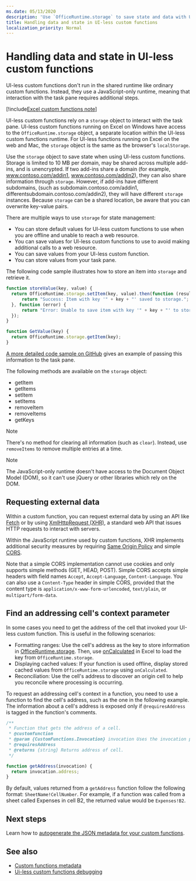 ```yaml
---
ms.date: 05/13/2020
description: 'Use `OfficeRuntime.storage` to save state and data with UI-less custom functions.' 
title: Handling data and state in UI-less custom functions
localization_priority: Normal
---
```


# Handling data and state in UI-less custom functions

UI-less custom functions don't run in the shared runtime like ordinary custom functions. Instead, they use a JavaScript-only runtime, meaning that interaction with the task pane requires additional steps.

[!include[Excel custom functions note](../includes/excel-custom-functions-note.md)]

UI-less custom functions rely on a `storage` object to interact with the task pane. UI-less custom functions running on Excel on Windows have access to the `OfficeRuntime.storage` object, a separate location within the UI-less custom functions runtime. For UI-less functions running on Excel on the web and Mac, the `storage` object is the same as the browser's `localStorage`.

Use the `storage` object to save state when using UI-less custom functions. Storage is limited to 10 MB per domain, may be shared across multiple add-ins, and is unencrypted. If two add-ins share a domain (for example, www.contoso.com/addin1, www.contoso.com/addin2), they can also share information through `storage`. However, if add-ins have different subdomains, (such as subdomain.contoso.com/addin1, differentsubdomain.contoso.com/addin2), they will have different `storage` instances. Because `storage` can be a shared location, be aware that you can overwrite key-value pairs.

There are multiple ways to use `storage` for state management:

- You can store default values for UI-less custom functions to use when you are offline and unable to reach a web resource.
- You can save values for UI-less custom functions to use to avoid making additional calls to a web resource.
- You can save values from your UI-less custom function.
- You can store values from your task pane.

The following code sample illustrates how to store an item into `storage` and retrieve it.

```js
function storeValue(key, value) {
  return OfficeRuntime.storage.setItem(key, value).then(function (result) {
      return "Success: Item with key '" + key + "' saved to storage.";
  }, function (error) {
      return "Error: Unable to save item with key '" + key + "' to storage. " + error;
  });
}

function GetValue(key) {
  return OfficeRuntime.storage.getItem(key);
}
```

[A more detailed code sample on GitHub](https://github.com/OfficeDev/PnP-OfficeAddins/tree/master/Excel-custom-functions/AsyncStorage) gives an example of passing this information to the task pane.

The following methods are available on the `storage` object:

- getItem
- getItems
- setItem
- setItems
- removeItem
- removeItems
- getKeys

> [!NOTE]
There's no method for clearing all information (such as `clear`). Instead, use `removeItems` to remove multiple entries at a time.

> [!NOTE]
> The JavaScript-only runtime doesn't have access to the Document Object Model (DOM), so it can't use jQuery or other libraries which rely on the DOM.

## Requesting external data

Within a custom function, you can request external data by using an API like [Fetch](https://developer.mozilla.org/docs/Web/API/Fetch_API) or by using [XmlHttpRequest (XHR)](https://developer.mozilla.org/docs/Web/API/XMLHttpRequest), a standard web API that issues HTTP requests to interact with servers.

Within the JavaScript runtime used by custom functions, XHR implements additional security measures by requiring [Same Origin Policy](https://developer.mozilla.org/docs/Web/Security/Same-origin_policy) and simple [CORS](https://www.w3.org/TR/cors/).

Note that a simple CORS implementation cannot use cookies and only supports simple methods (GET, HEAD, POST). Simple CORS accepts simple headers with field names `Accept`, `Accept-Language`, `Content-Language`. You can also use a `Content-Type` header in simple CORS, provided that the content type is `application/x-www-form-urlencoded`, `text/plain`, or `multipart/form-data`.

## Find an addressing cell's context parameter

In some cases you need to get the address of the cell that invoked your UI-less custom function. This is useful in the following scenarios:

- Formatting ranges: Use the cell's address as the key to store information in [OfficeRuntime.storage](../excel/custom-functions-runtime.md#storing-and-accessing-data). Then, use [onCalculated](/javascript/api/excel/excel.worksheet#oncalculated) in Excel to load the key from `OfficeRuntime.storage`.
- Displaying cached values: If your function is used offline, display stored cached values from `OfficeRuntime.storage` using `onCalculated`.
- Reconciliation: Use the cell's address to discover an origin cell to help you reconcile where processing is occurring.

To request an addressing cell's context in a function, you need to use a function to find the cell's address, such as the one in the following example. The information about a cell's address is exposed only if `@requiresAddress` is tagged in the function's comments.

```js
/**
 * Function that gets the address of a cell.
 * @customfunction
 * @param {CustomFunctions.Invocation} invocation Uses the invocation parameter present in each cell.
 * @requiresAddress
 * @returns {string} Returns address of cell.
 */

function getAddress(invocation) {
  return invocation.address;
}
```

By default, values returned from a `getAddress` function follow the following format: `SheetName!CellNumber`. For example, if a function was called from a sheet called Expenses in cell B2, the returned value would be `Expenses!B2`.

## Next steps
Learn how to [autogenerate the JSON metadata for your custom functions](custom-functions-json-autogeneration.md).

## See also

* [Custom functions metadata](custom-functions-json.md)
* [Ui-less custom functions debugging](custom-functions-debugging.md)
